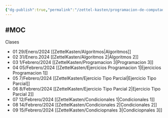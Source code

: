 ```yaml
---
{"dg-publish":true,"permalink":"/zettel-kasten/programacion-de-computadores/"}
---
```


#MOC 
---

Clases
- 01 29/Enero/2024 [[ZettelKasten/Algoritmos\|Algoritmos]]
- 02 31/Enero.2024 [[ZettelKasten/Algoritmos 2\|Algoritmos 2]]
- 03 1/Febrero/2024 [[ZettelKasten/Programacion 3\|Programacion 3]]
- 04 05/Febrero/2024 [[ZettelKasten/Ejercicios Programacion 1\|Ejercicios Programacion 1]]
- 05 7/Febrero/2024 [[ZettelKasten/Ejercicio Tipo Parcial\|Ejercicio Tipo Parcial]]
- 06 8/Febrero/2024 [[ZettelKasten/Ejercicio Tipo Parcial 2\|Ejercicio Tipo Parcial 2]]
- 07 12/Febrero/2024 [[ZettelKasten/Condicionales 1\|Condicionales 1]]
- 08 14/Febrero/2024 [[ZettelKasten/Condicionales 2\|Condicionales 2]]
- 09 15/Febrero/2024 [[ZettelKasten/Condiciopnales 3\|Condiciopnales 3]]